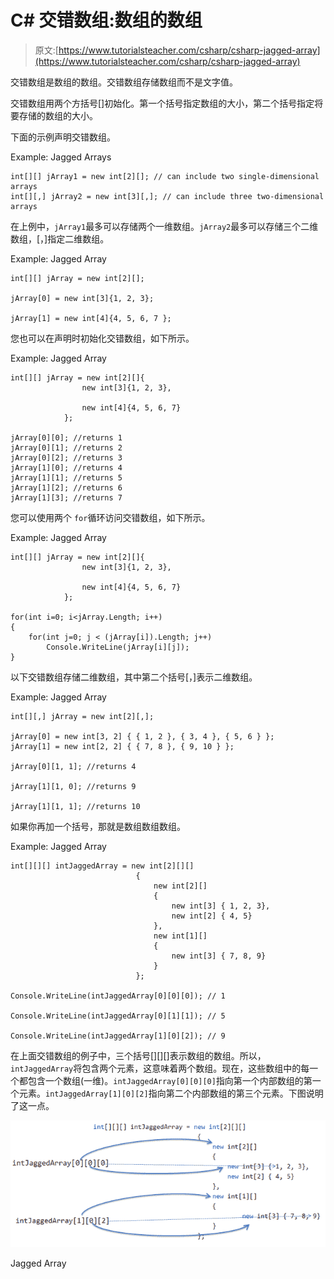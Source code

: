 # C# 交错数组:数组的数组

> 原文:[https://www.tutorialsteacher.com/csharp/csharp-jagged-array](https://www.tutorialsteacher.com/csharp/csharp-jagged-array)

交错数组是数组的数组。交错数组存储数组而不是文字值。

交错数组用两个方括号[]初始化。第一个括号指定数组的大小，第二个括号指定将要存储的数组的大小。

下面的示例声明交错数组。

Example: Jagged Arrays

```
int[][] jArray1 = new int[2][]; // can include two single-dimensional arrays 
int[][,] jArray2 = new int[3][,]; // can include three two-dimensional arrays 
```

在上例中，`jArray1`最多可以存储两个一维数组。`jArray2`最多可以存储三个二维数组，[，]指定二维数组。

Example: Jagged Array

```
int[][] jArray = new int[2][]; 

jArray[0] = new int[3]{1, 2, 3};

jArray[1] = new int[4]{4, 5, 6, 7 }; 
```

您也可以在声明时初始化交错数组，如下所示。

Example: Jagged Array

```
int[][] jArray = new int[2][]{
                new int[3]{1, 2, 3},

                new int[4]{4, 5, 6, 7}
            };

jArray[0][0]; //returns 1
jArray[0][1]; //returns 2
jArray[0][2]; //returns 3
jArray[1][0]; //returns 4
jArray[1][1]; //returns 5
jArray[1][2]; //returns 6
jArray[1][3]; //returns 7 
```

您可以使用两个 `for`循环访问交错数组，如下所示。

Example: Jagged Array

```
int[][] jArray = new int[2][]{
                new int[3]{1, 2, 3},

                new int[4]{4, 5, 6, 7}
            };

for(int i=0; i<jArray.Length; i++)
{
	for(int j=0; j < (jArray[i]).Length; j++)
		Console.WriteLine(jArray[i][j]);
} 
```

以下交错数组存储二维数组，其中第二个括号[，]表示二维数组。

Example: Jagged Array

```
int[][,] jArray = new int[2][,];

jArray[0] = new int[3, 2] { { 1, 2 }, { 3, 4 }, { 5, 6 } };
jArray[1] = new int[2, 2] { { 7, 8 }, { 9, 10 } }; 

jArray[0][1, 1]; //returns 4

jArray[1][1, 0]; //returns 9

jArray[1][1, 1]; //returns 10 
```

如果你再加一个括号，那就是数组数组数组。

Example: Jagged Array

```
int[][][] intJaggedArray = new int[2][][] 
                            {
                                new int[2][]  
                                { 
                                    new int[3] { 1, 2, 3},
                                    new int[2] { 4, 5} 
                                },
                                new int[1][]
                                { 
                                    new int[3] { 7, 8, 9}
                                }
                            };

Console.WriteLine(intJaggedArray[0][0][0]); // 1

Console.WriteLine(intJaggedArray[0][1][1]); // 5

Console.WriteLine(intJaggedArray[1][0][2]); // 9 
```

在上面交错数组的例子中，三个括号[][][]表示数组的数组。所以，`intJaggedArray`将包含两个元素，这意味着两个数组。现在，这些数组中的每一个都包含一个数组(一维)。`intJaggedArray[0][0][0]`指向第一个内部数组的第一个元素。`intJaggedArray[1][0][2]`指向第二个内部数组的第三个元素。下图说明了这一点。

[![](img/7fe629bcd5030877e75ee18be35b993d.png)](../../Content/images/csharp/jagged-array.png) 

Jagged Array

